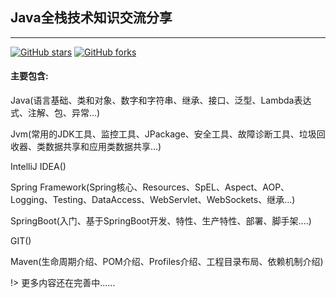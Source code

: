 ## Java全栈技术知识交流分享
-----------------------------------

[![GitHub stars](https://img.shields.io/github/stars/yaoxingle/fullstack.svg?style=social&label=Stars)](https://github.com/yaoxingle/fullstack)
[![GitHub forks](https://img.shields.io/github/stars/yaoxingle/fullstack.svg?style=social&label=Fork)](https://github.com/yaoxingle/fullstack)

#### 主要包含: 

Java(语言基础、类和对象、数字和字符串、继承、接口、泛型、Lambda表达式、注解、包、异常...)

Jvm(常用的JDK工具、监控工具、JPackage、安全工具、故障诊断工具、垃圾回收器、类数据共享和应用类数据共享...)

IntelliJ IDEA()

Spring Framework(Spring核心、Resources、SpEL、Aspect、AOP、Logging、Testing、DataAccess、WebServlet、WebSockets、继承...)

SpringBoot(入门、基于SpringBoot开发、特性、生产特性、部署、脚手架....)

GIT()

Maven(生命周期介绍、POM介绍、Profiles介绍、工程目录布局、依赖机制介绍)

!> 更多内容还在完善中......

